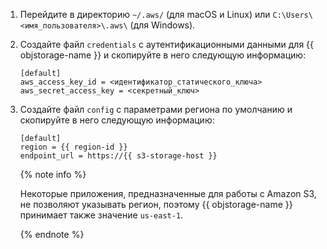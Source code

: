 1. Перейдите в директорию `~/.aws/` (для macOS и Linux) или `C:\Users\<имя_пользователя>\.aws\` (для Windows).
1. Создайте файл `credentials` с аутентификационными данными для {{ objstorage-name }} и скопируйте в него следующую информацию:

    ```text
    [default]
    aws_access_key_id = <идентификатор_статического_ключа>
    aws_secret_access_key = <секретный_ключ>
    ```

1. Создайте файл `config` с параметрами региона по умолчанию и скопируйте в него следующую информацию:

    ```text
    [default]
    region = {{ region-id }}
    endpoint_url = https://{{ s3-storage-host }}
    ```

    {% note info %}

    Некоторые приложения, предназначенные для работы с Amazon S3, не позволяют указывать регион, поэтому {{ objstorage-name }} принимает также значение `us-east-1`.

    {% endnote %}